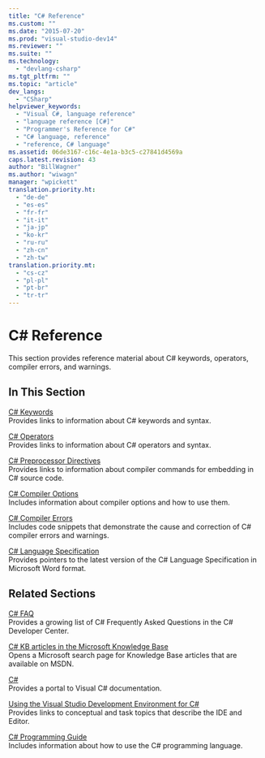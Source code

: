 ```yaml
---
title: "C# Reference"
ms.custom: ""
ms.date: "2015-07-20"
ms.prod: "visual-studio-dev14"
ms.reviewer: ""
ms.suite: ""
ms.technology: 
  - "devlang-csharp"
ms.tgt_pltfrm: ""
ms.topic: "article"
dev_langs: 
  - "CSharp"
helpviewer_keywords: 
  - "Visual C#, language reference"
  - "language reference [C#]"
  - "Programmer's Reference for C#"
  - "C# language, reference"
  - "reference, C# language"
ms.assetid: 06de3167-c16c-4e1a-b3c5-c27841d4569a
caps.latest.revision: 43
author: "BillWagner"
ms.author: "wiwagn"
manager: "wpickett"
translation.priority.ht: 
  - "de-de"
  - "es-es"
  - "fr-fr"
  - "it-it"
  - "ja-jp"
  - "ko-kr"
  - "ru-ru"
  - "zh-cn"
  - "zh-tw"
translation.priority.mt: 
  - "cs-cz"
  - "pl-pl"
  - "pt-br"
  - "tr-tr"
---
```

# C# Reference
This section provides reference material about C# keywords, operators, compiler errors, and warnings.  
  
## In This Section  
 [C# Keywords](../../csharp\language-reference\keywords/index.md)  
 Provides links to information about C# keywords and syntax.  
  
 [C# Operators](../../csharp\language-reference\operators/index.md)  
 Provides links to information about C# operators and syntax.  
  
 [C# Preprocessor Directives](../../csharp\language-reference\preprocessor-directives/index.md)  
 Provides links to information about compiler commands for embedding in C# source code.  
  
 [C# Compiler Options](../../csharp\language-reference\compiler-options/csharp-compiler-options.md)  
 Includes information about compiler options and how to use them.  
  
 [C# Compiler Errors](../../csharp\language-reference\compiler-messages/index.md)  
 Includes code snippets that demonstrate the cause and correction of C# compiler errors and warnings.  
  
 [C# Language Specification](../../csharp\language-reference/csharp-language-specification.md)  
 Provides pointers to the latest version of the C# Language Specification in Microsoft Word format.  
  
## Related Sections  
 [C# FAQ](http://go.microsoft.com/fwlink/?LinkId=70367)  
 Provides a growing list of C# Frequently Asked Questions in the C# Developer Center.  
  
 [C# KB articles in the Microsoft Knowledge Base](http://go.microsoft.com/fwlink/?LinkId=70368)  
 Opens a Microsoft search page for Knowledge Base articles that are available on MSDN.  
  
 [C#](../../csharp/csharp.md)  
 Provides a portal to Visual C# documentation.  
  
 [Using the Visual Studio Development Environment for C#](../Topic/Using%20the%20Visual%20Studio%20Development%20Environment%20for%20C%23.md)  
 Provides links to conceptual and task topics that describe the IDE and Editor.  
  
 [C# Programming Guide](../../csharp\programming-guide/index.md)  
 Includes information about how to use the C# programming language.